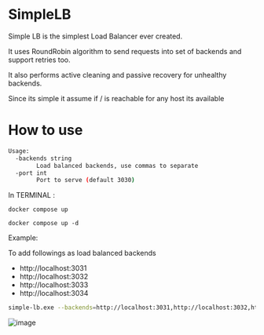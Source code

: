 # SimpleLB

Simple LB is the simplest Load Balancer ever created.

It uses RoundRobin algorithm to send requests into set of backends and support
retries too.

It also performs active cleaning and passive recovery for unhealthy backends.

Since its simple it assume if / is reachable for any host its available

# How to use
```bash
Usage:
  -backends string
        Load balanced backends, use commas to separate
  -port int
        Port to serve (default 3030)
```

In TERMINAL :

```
docker compose up
```
```
docker compose up -d
```
Example:

To add followings as load balanced backends
- http://localhost:3031
- http://localhost:3032
- http://localhost:3033
- http://localhost:3034
```bash
simple-lb.exe --backends=http://localhost:3031,http://localhost:3032,http://localhost:3033,http://localhost:3034
```

![image](https://github.com/islamicity24/simplelb/assets/126258837/8f6bfea6-f665-453f-87a0-bea13bf98969)
